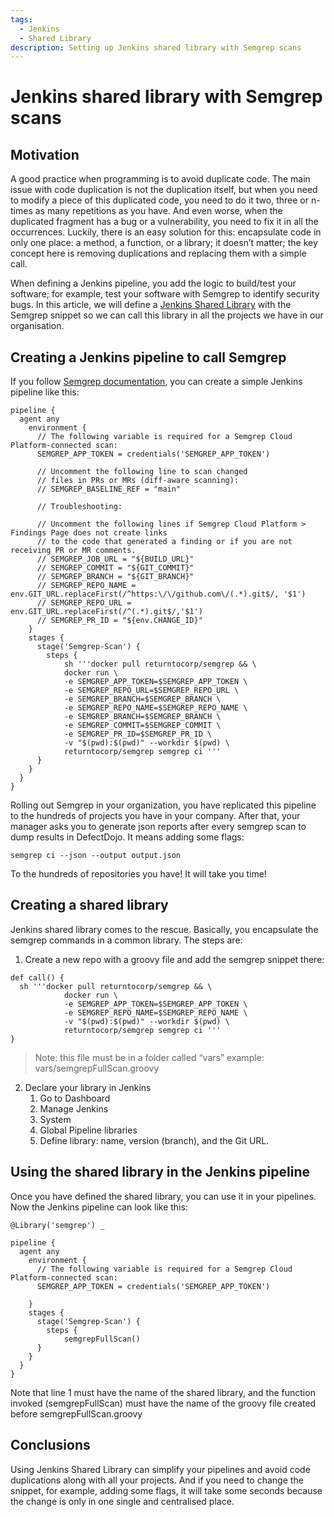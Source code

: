 ```yaml
---
tags:
  - Jenkins
  - Shared Library
description: Setting up Jenkins shared library with Semgrep scans
---
```


# Jenkins shared library with Semgrep scans

## Motivation
A good practice when programming is to avoid duplicate code. The main issue with code duplication is not the duplication itself, but when you need to modify a piece of this duplicated code, you need to do it two, three or n-times as many repetitions as you have. And even worse, when the duplicated fragment has a bug or a vulnerability, you need to fix it in all the occurrences.
Luckily, there is an easy solution for this: encapsulate code in only one place: a method, a function, or a library; it doesn’t matter; the key concept here is removing duplications and replacing them with a simple call.

When defining a Jenkins pipeline, you add the logic to build/test your software; for example, test your software with Semgrep to identify security bugs.
In this article, we will define a [Jenkins Shared Library](https://www.jenkins.io/doc/book/pipeline/shared-libraries/) with the Semgrep snippet so we can call this library in all the projects we have in our organisation.

## Creating a Jenkins pipeline to call Semgrep
If you follow [Semgrep documentation](https://semgrep.dev/docs/semgrep-ci/sample-ci-configs/#sample-jenkins-configuration-snippet), you can create a simple Jenkins pipeline like this:

`````
pipeline {
  agent any
    environment {
      // The following variable is required for a Semgrep Cloud Platform-connected scan:
      SEMGREP_APP_TOKEN = credentials('SEMGREP_APP_TOKEN')

      // Uncomment the following line to scan changed 
      // files in PRs or MRs (diff-aware scanning): 
      // SEMGREP_BASELINE_REF = "main"

      // Troubleshooting:

      // Uncomment the following lines if Semgrep Cloud Platform > Findings Page does not create links
      // to the code that generated a finding or if you are not receiving PR or MR comments.
      // SEMGREP_JOB_URL = "${BUILD_URL}"
      // SEMGREP_COMMIT = "${GIT_COMMIT}"
      // SEMGREP_BRANCH = "${GIT_BRANCH}"
      // SEMGREP_REPO_NAME = env.GIT_URL.replaceFirst(/^https:\/\/github.com\/(.*).git$/, '$1')
      // SEMGREP_REPO_URL = env.GIT_URL.replaceFirst(/^(.*).git$/,'$1')
      // SEMGREP_PR_ID = "${env.CHANGE_ID}"
    }
    stages {
      stage('Semgrep-Scan') {
        steps {
            sh '''docker pull returntocorp/semgrep && \
            docker run \
            -e SEMGREP_APP_TOKEN=$SEMGREP_APP_TOKEN \
            -e SEMGREP_REPO_URL=$SEMGREP_REPO_URL \
            -e SEMGREP_BRANCH=$SEMGREP_BRANCH \
            -e SEMGREP_REPO_NAME=$SEMGREP_REPO_NAME \
            -e SEMGREP_BRANCH=$SEMGREP_BRANCH \
            -e SEMGREP_COMMIT=$SEMGREP_COMMIT \
            -e SEMGREP_PR_ID=$SEMGREP_PR_ID \
            -v "$(pwd):$(pwd)" --workdir $(pwd) \
            returntocorp/semgrep semgrep ci '''
      }
    }
  }
}
`````

Rolling out Semgrep in your organization, you have replicated this pipeline to the hundreds of projects you have in your company. After that, your manager asks you to generate json reports after every semgrep scan to dump results in DefectDojo. It means adding some flags:
`````
semgrep ci --json --output output.json
`````
To the hundreds of repositories you have! It will take you time!

## Creating a shared library
Jenkins shared library comes to the rescue. Basically, you encapsulate the semgrep commands in a common library.
The steps are:

1. Create a new repo with a groovy file and add the semgrep snippet there:

`````
def call() {
  sh '''docker pull returntocorp/semgrep && \
            docker run \
            -e SEMGREP_APP_TOKEN=$SEMGREP_APP_TOKEN \
            -e SEMGREP_REPO_NAME=$SEMGREP_REPO_NAME \
            -v "$(pwd):$(pwd)" --workdir $(pwd) \
            returntocorp/semgrep semgrep ci '''
}
`````
> Note: this file must be in a folder called “vars” example: vars/semgrepFullScan.groovy

2. Declare your library in Jenkins
    1. Go to Dashboard
    2. Manage Jenkins 
    3. System
    4. Global Pipeline libraries
    5. Define library: name, version (branch), and the Git URL.

## Using the shared library in the Jenkins pipeline

Once you have defined the shared library, you can use it in your pipelines. Now the Jenkins pipeline can look like this:
`````
@Library('semgrep') _

pipeline {
  agent any
    environment {
      // The following variable is required for a Semgrep Cloud Platform-connected scan:
      SEMGREP_APP_TOKEN = credentials('SEMGREP_APP_TOKEN')

    }
    stages {
      stage('Semgrep-Scan') {
        steps {
            semgrepFullScan()
      }
    }
  }
}
`````
Note that line 1 must have the name of the shared library, and the function invoked (semgrepFullScan) must have the name of the groovy file created before semgrepFullScan.groovy

## Conclusions
Using Jenkins Shared Library can simplify your pipelines and avoid code duplications along with all your projects. And if you need to change the snippet, for example, adding some flags, it will take some seconds because the change is only in one single and centralised place.
